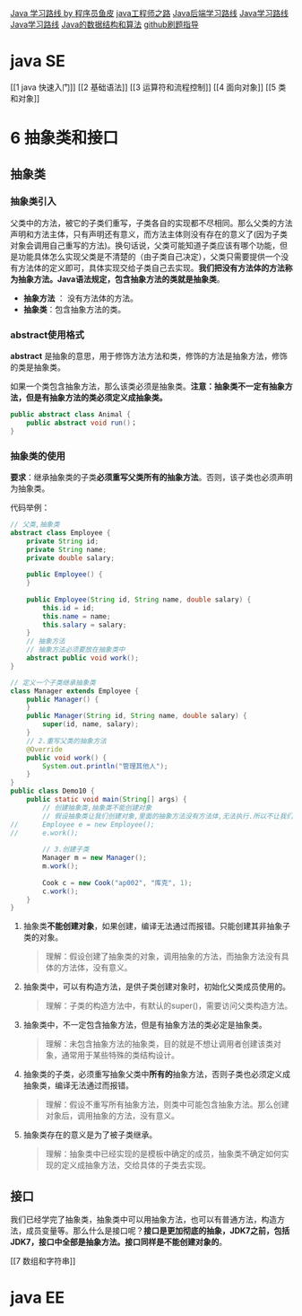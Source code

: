 [Java 学习路线 by 程序员鱼皮](https://github.com/liyupi/codefather/blob/main/%E5%AD%A6%E4%B9%A0%E8%B7%AF%E7%BA%BF/Java%E5%AD%A6%E4%B9%A0%E8%B7%AF%E7%BA%BF%20by%20%E7%A8%8B%E5%BA%8F%E5%91%98%E9%B1%BC%E7%9A%AE.md)
[java工程师之路](https://hollischuang.gitee.io/tobetopjavaer/#/menu?id=%E7%9B%AE%E5%BD%95)
[Java后端学习路线](https://zhuanlan.zhihu.com/p/652601404)
[Java学习路线](https://www.zhihu.com/tardis/bd/art/377897661?source_id=1001)
[Java学习路线](https://www.bilibili.com/read/cv27536199/?jump_opus=1)
[Java的数据结构和算法](https://blog.csdn.net/qq_43422402/article/details/136663325)
[github刷题指导](https://github.com/labuladong/fucking-algorithm)
# java SE

[[1 java 快速入门]]
[[2 基础语法]]
[[3 运算符和流程控制]]
[[4 面向对象]]
[[5 类和对象]]

# 6 抽象类和接口

## 抽象类

### 抽象类引入

​	父类中的方法，被它的子类们重写，子类各自的实现都不尽相同。那么父类的方法声明和方法主体，只有声明还有意义，而方法主体则没有存在的意义了(因为子类对象会调用自己重写的方法)。换句话说，父类可能知道子类应该有哪个功能，但是功能具体怎么实现父类是不清楚的（由子类自己决定），父类只需要提供一个没有方法体的定义即可，具体实现交给子类自己去实现。**我们把没有方法体的方法称为抽象方法。Java语法规定，包含抽象方法的类就是抽象类**。

- **抽象方法** ： 没有方法体的方法。
- **抽象类**：包含抽象方法的类。

### abstract使用格式

**abstract** 是抽象的意思，用于修饰方法方法和类，修饰的方法是抽象方法，修饰的类是抽象类。

如果一个类包含抽象方法，那么该类必须是抽象类。**注意：抽象类不一定有抽象方法，但是有抽象方法的类必须定义成抽象类。**

```java
public abstract class Animal {
    public abstract void run()；
}
```

### 抽象类的使用

**要求**：继承抽象类的子类**必须重写父类所有的抽象方法**。否则，该子类也必须声明为抽象类。

代码举例：

```java
// 父类,抽象类
abstract class Employee {
	private String id;
	private String name;
	private double salary;
	
	public Employee() {
	}
	
	public Employee(String id, String name, double salary) {
		this.id = id;
		this.name = name;
		this.salary = salary;
	}
	// 抽象方法
	// 抽象方法必须要放在抽象类中
	abstract public void work();
}

// 定义一个子类继承抽象类
class Manager extends Employee {
	public Manager() {
	}
	public Manager(String id, String name, double salary) {
		super(id, name, salary);
	}
	// 2.重写父类的抽象方法
	@Override
	public void work() {
		System.out.println("管理其他人");
	}
}
public class Demo10 {
	public static void main(String[] args) {
		// 创建抽象类,抽象类不能创建对象
		// 假设抽象类让我们创建对象,里面的抽象方法没有方法体,无法执行.所以不让我们创建对象
//		Employee e = new Employee();
//		e.work();
		
		// 3.创建子类
		Manager m = new Manager();
		m.work();
		
		Cook c = new Cook("ap002", "库克", 1);
		c.work();
	}
}
```

1. 抽象类**不能创建对象**，如果创建，编译无法通过而报错。只能创建其非抽象子类的对象。
    
    > 理解：假设创建了抽象类的对象，调用抽象的方法，而抽象方法没有具体的方法体，没有意义。
    
2. 抽象类中，可以有构造方法，是供子类创建对象时，初始化父类成员使用的。
    
    > 理解：子类的构造方法中，有默认的super()，需要访问父类构造方法。
    
3. 抽象类中，不一定包含抽象方法，但是有抽象方法的类必定是抽象类。
    
    > 理解：未包含抽象方法的抽象类，目的就是不想让调用者创建该类对象，通常用于某些特殊的类结构设计。
    
4. 抽象类的子类，必须重写抽象父类中**所有的**抽象方法，否则子类也必须定义成抽象类，编译无法通过而报错。
    
    > 理解：假设不重写所有抽象方法，则类中可能包含抽象方法。那么创建对象后，调用抽象的方法，没有意义。
    
5. 抽象类存在的意义是为了被子类继承。
    
    > 理解：抽象类中已经实现的是模板中确定的成员，抽象类不确定如何实现的定义成抽象方法，交给具体的子类去实现。
    

## 接口

我们已经学完了抽象类，抽象类中可以用抽象方法，也可以有普通方法，构造方法，成员变量等。那么什么是接口呢？**接口是更加彻底的抽象，JDK7之前，包括JDK7，接口中全部是抽象方法。接口同样是不能创建对象的**。



[[7 数组和字符串]]




























# java EE



